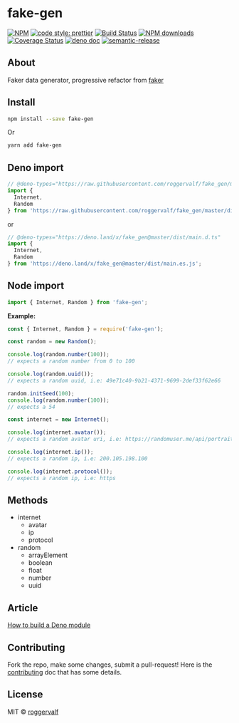 # fake-gen

[![NPM](https://img.shields.io/npm/v/fake-gen.svg)](https://www.npmjs.com/package/fake-gen) [![code style: prettier](https://img.shields.io/badge/code_style-prettier-ff69b4.svg)](https://github.com/prettier/prettier) [![Build Status](https://travis-ci.com/roggervalf/fake-gen.svg?branch=master)](https://travis-ci.com/roggervalf/fake-gen) [![NPM downloads](https://img.shields.io/npm/dm/fake-gen)](https://www.npmjs.com/package/fake-gen) [![Coverage Status](https://coveralls.io/repos/github/roggervalf/fake-gen/badge.svg?branch=master)](https://coveralls.io/github/roggervalf/fake-gen?branch=master) [![deno doc](https://doc.deno.land/badge.svg)](https://deno.land/x/fake_gen) [![semantic-release](https://img.shields.io/badge/%20%20%F0%9F%93%A6%F0%9F%9A%80-semantic--release-e10079.svg)](https://github.com/semantic-release/semantic-release)

## About

Faker data generator, progressive refactor from [faker](https://www.npmjs.com/package/faker)

## Install

```bash
npm install --save fake-gen
```

Or

```bash
yarn add fake-gen
```

## Deno import

```ts
// @deno-types="https://raw.githubusercontent.com/roggervalf/fake_gen/master/dist/main.d.ts"
import {
  Internet,
  Random
} from 'https://raw.githubusercontent.com/roggervalf/fake_gen/master/dist/main.es.js';
```

or

```ts
// @deno-types="https://deno.land/x/fake_gen@master/dist/main.d.ts"
import {
  Internet,
  Random
} from 'https://deno.land/x/fake_gen@master/dist/main.es.js';
```

## Node import

```js
import { Internet, Random } from 'fake-gen';
```

**Example:**

```js
const { Internet, Random } = require('fake-gen');

const random = new Random();

console.log(random.number(100));
// expects a random number from 0 to 100

console.log(random.uuid());
// expects a random uuid, i.e: 49e71c40-9b21-4371-9699-2def33f62e66

random.initSeed(100);
console.log(random.number(100));
// expects a 54

const internet = new Internet();

console.log(internet.avatar());
// expects a random avatar uri, i.e: https://randomuser.me/api/portraits/women/54.jpg

console.log(internet.ip());
// expects a random ip, i.e: 200.105.198.100

console.log(internet.protocol());
// expects a random ip, i.e: https
```

## Methods

- internet
  - avatar
  - ip
  - protocol
- random
  - arrayElement
  - boolean
  - float
  - number
  - uuid

## Article

[How to build a Deno module](https://medium.com/@rogger.valverde/how-to-build-a-deno-module-dc383eee8edb)

## Contributing

Fork the repo, make some changes, submit a pull-request! Here is the [contributing](contributing.md) doc that has some details.

## License

MIT © [roggervalf](https://github.com/roggervalf)
